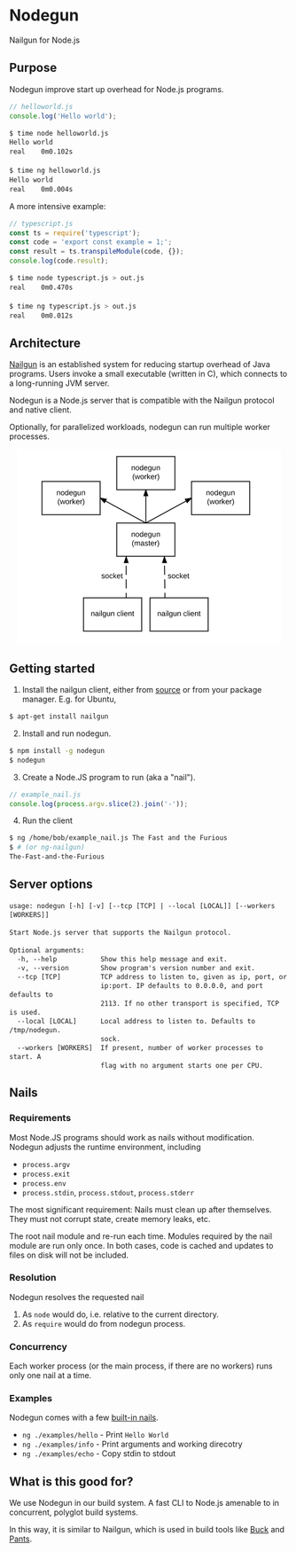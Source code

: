 # Nodegun

Nailgun for Node.js

## Purpose

Nodegun improve start up overhead for Node.js programs.

```js
// helloworld.js
console.log('Hello world');
```

```sh
$ time node helloworld.js
Hello world
real    0m0.102s

$ time ng helloworld.js
Hello world
real    0m0.004s
```

A more intensive example:

```js
// typescript.js
const ts = require('typescript');
const code = 'export const example = 1;';
const result = ts.transpileModule(code, {});
console.log(code.result);
```

```sh
$ time node typescript.js > out.js
real    0m0.470s

$ time ng typescript.js > out.js
real    0m0.012s
```

## Architecture

[Nailgun](http://www.martiansoftware.com/nailgun/) is an established system for reducing startup overhead of Java
programs. Users invoke a small executable (written in C), which connects to a long-running JVM server.

Nodegun is a Node.js server that is compatible with the Nailgun protocol and native client.

Optionally, for parallelized workloads, nodegun can run multiple worker processes.

<div style="text-align:center"><img src="architecture.png"></div>

## Getting started

1. Install the nailgun client, either from [source](https://github.com/martylamb/nailgun) or from your package manager. E.g. for Ubuntu,

```sh
$ apt-get install nailgun
```

2. Install and run nodegun.

```sh
$ npm install -g nodegun
$ nodegun
```

3. Create a Node.JS program to run (aka a "nail").

```js
// example_nail.js
console.log(process.argv.slice(2).join('-'));
```

4. Run the client 

```sh
$ ng /home/bob/example_nail.js The Fast and the Furious
$ # (or ng-nailgun)
The-Fast-and-the-Furious
```

## Server options

```
usage: nodegun [-h] [-v] [--tcp [TCP] | --local [LOCAL]] [--workers [WORKERS]]

Start Node.js server that supports the Nailgun protocol.

Optional arguments:
  -h, --help           Show this help message and exit.
  -v, --version        Show program's version number and exit.
  --tcp [TCP]          TCP address to listen to, given as ip, port, or 
                       ip:port. IP defaults to 0.0.0.0, and port defaults to 
                       2113. If no other transport is specified, TCP is used.
  --local [LOCAL]      Local address to listen to. Defaults to /tmp/nodegun.
                       sock.
  --workers [WORKERS]  If present, number of worker processes to start. A 
                       flag with no argument starts one per CPU.
```

## Nails

### Requirements

Most Node.JS programs should work as nails without modification. Nodegun adjusts the runtime environment, including

* `process.argv`
* `process.exit`
* `process.env`
* `process.stdin`, `process.stdout`, `process.stderr`

The most significant requirement: Nails must clean up after themselves. They must not corrupt state, create memory
leaks, etc.

The root nail module and re-run each time. Modules required by the nail module are run only once. In both cases, code
is cached and updates to files on disk will not be included.

### Resolution

Nodegun resolves the requested nail

1. As `node` would do, i.e. relative to the current directory.
2. As `require` would do from nodegun process.

### Concurrency

Each worker process (or the main process, if there are no workers) runs only one nail at a time.

### Examples

Nodegun comes with a few [built-in nails](examples/).

* `ng ./examples/hello` - Print `Hello World`
* `ng ./examples/info` - Print arguments and working direcotry
* `ng ./examples/echo` - Copy stdin to stdout

## What is this good for?

We use Nodegun in our build system. A fast CLI to Node.js amenable to in concurrent, polyglot build systems.

In this way, it is similar to Nailgun, which is used in build tools like [Buck](https://buckbuild.com/) and
[Pants](http://www.pantsbuild.org/).
